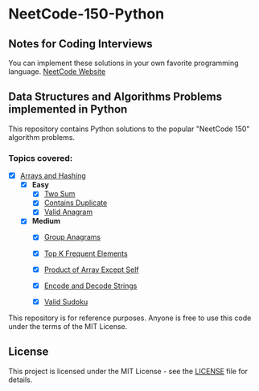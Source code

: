 # NeetCode-150-Python

## Notes for Coding Interviews
You can implement these solutions in your own favorite programming language.
[NeetCode Website](https://neetcode.io/)

## Data Structures and Algorithms Problems implemented in Python
This repository contains Python solutions to the popular "NeetCode 150" algorithm problems.

### Topics covered:
- [x] [Arrays and Hashing](ArraysAndHashing)
    - [x] **Easy**
        - [x] [Two Sum](ArraysAndHashing/Easy/1_Two_Sum.py)
        - [x] [Contains Duplicate](ArraysAndHashing/Easy/217_Contains_Duplicate.py) 
        - [x] [Valid Anagram](ArraysAndHashing/Easy/242_Valid_Anagram.py)
    - [x] **Medium**
        - [x] [Group Anagrams](ArraysAndHashing/Medium/49_Group_Anagrams.py)
        - [x] [Top K Frequent Elements](ArraysAndHashing/Medium/347_Top_K_Frequent_Elements.py)
        - [x] [Product of Array Except Self](ArraysAndHashing/Medium/238_Product_of_Array_Except_Self.py)
        - [x] [Encode and Decode Strings](ArraysAndHashing/Medium/271_Encode_and_Decode_Strings.py)
        - [x] [Valid Sudoku](ArraysAndHashing/Medium/36_Valid_Sudoku.py)


This repository is for reference purposes. Anyone is free to use this code under the terms of the MIT License.

## License
This project is licensed under the MIT License - see the [LICENSE](LICENSE) file for details.